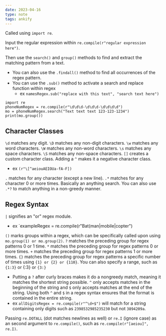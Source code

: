 ```yaml
---
date: 2023-04-16
type: note
tags: ankify
---
```


Called using `import re`.

Input the regular expression within `re.compile(r"regular expression here")`.

Then use the `search()` and `group()` methods to find and extract the matching pattern from a text.
- You can also use the `.findall()` method to find all occurrences of the regex pattern.
- You can use the `.sub()` method to activate a search and replace function within regex
	- ex `namesRegex.sub("replace with this text", "search text here")`

```
import re
phoneNumRegex = re.compile(r"\d\d\d-\d\d\d-\d\d\d\d")
mo = phoneNumRegex.search("Text text text 123-123-1234")
print(mo.group())
```

## Character Classes
`\d` matches any digit.
`\D` matches any non-digit characters.
`\w` matches any word characters.
`\W` matches any non-word characters.
`\s` matches any space characters.
`\S` matches any non-space characters.
`[]` creates a custom character class. Adding a `^` makes it a negative character class.
- ex `(r"\[^aeiouAEIOUa-fA-F])`

`.` matches for any character (except a new line).
`.*` matches for any character 0 or more times. Basically an anything search. You can also use `.*?` to match anything in a non-greedy manner.

## Regex Syntax
`|` signifies an "or" regex module.
- ex `exampleRegex = re.compile(r"Bat(man|mobile|copter")

`()` marks groups within a regex, which can be specifically called upon using `mo.group(1) or mo.group(2)`.
`?` matches the preceding group for regex patterns 0 or 1 time.
`*` matches the preceding group for regex patterns 0 or more times.
`+` matches the preceding group for regex patterns 1 or more times.
`{}` matches the preceding group for regex patterns a specific number of times using `{1} or {2} or {110}`. You can also specify a range, such as `{1:3}` or {:3} or `{3:}`
- Putting a `?` after curly braces makes it do a nongreedy match, meaning it matches the shortest string possible.
`^` only accepts matches in the beginning of the string and `$` only accepts matches at the end of the string. Using both `^` and `$` in a regex syntax ensures that the format is contained in the entire string.
- ex `allDigitsRegex = re.compile(r"^\d+$")` will match for a string containing only digits such as `2398532985235230` but not `3894209a`.

Passing `re.DOTALL` (dot matches newlines as well) or `re.I` (ignore case) as an second argument to `re.compile()`, such as `re.compile(r"[aeiou]", re.I)`.

